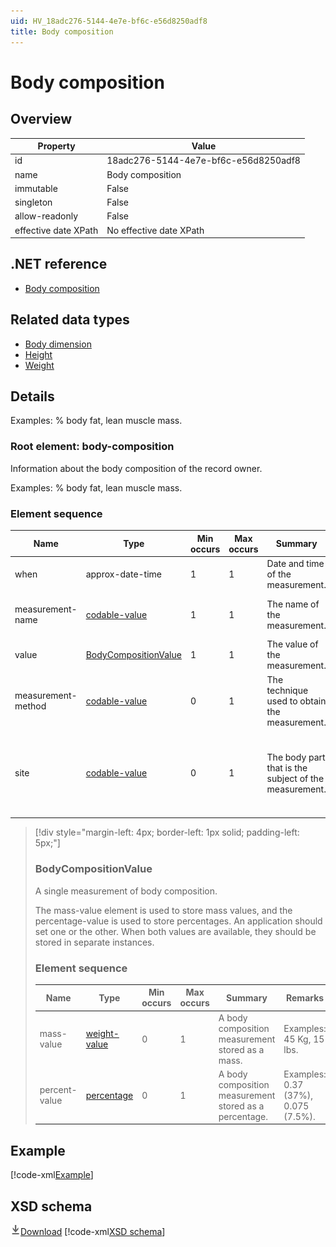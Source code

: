 ```yaml
---
uid: HV_18adc276-5144-4e7e-bf6c-e56d8250adf8
title: Body composition
---
```


# Body composition

## Overview

Property|Value
---|---
id|18adc276-5144-4e7e-bf6c-e56d8250adf8
name|Body composition
immutable|False
singleton|False
allow-readonly|False
effective date XPath|No effective date XPath

## .NET reference
- [Body composition](https://go.microsoft.com/fwlink/?LinkID=136062)

## Related data types

- [Body dimension](xref:HV_dd710b31-2b6f-45bd-9552-253562b9a7c1)
- [Height](xref:HV_40750a6a-89b2-455c-bd8d-b420a4cb500b)
- [Weight](xref:HV_3d34d87e-7fc1-4153-800f-f56592cb0d17)

## Details
Examples: % body fat, lean muscle mass.

<a name='body-composition'></a>

### Root element: body-composition

Information about the body composition of the record owner.

Examples: % body fat, lean muscle mass.

### Element sequence

Name|Type|Min occurs|Max occurs|Summary|Remarks|Preferred Vocabulary
---|---|---|---|---|---|---
when|approx-date-time|1|1|Date and time of the measurement.||
measurement-name|[codable-value](xref:HV_3e730686-781f-4616-aa0d-817bba8eb141#codable-value)|1|1|The name of the measurement.|Examples: Body fat, lean muscle.|[body-composition-measurement-names](xref:HV_be4a495d-6f7c-4e02-bbba-6f31afc9f995)
value|[BodyCompositionValue](#BodyCompositionValue)|1|1|The value of the measurement.||
measurement-method|[codable-value](xref:HV_3e730686-781f-4616-aa0d-817bba8eb141#codable-value)|0|1|The technique used to obtain the measurement.|Examples: Bioelectrical impedance, DXA, Skinfold (calipers).|[body-composition-measurement-methods](xref:HV_6a8c22d1-545a-463b-8d0e-d26a666d536b)
site|[codable-value](xref:HV_3e730686-781f-4616-aa0d-817bba8eb141#codable-value)|0|1|The body part that is the subject of the measurement.|Examples: Left arm, head, torso. <br /> If site is absent the measurement is for the whole body.|[body-composition-sites](xref:HV_85e4ad3e-a0c6-4a0c-ac52-682e896202c9)

>[!div style="margin-left: 4px; border-left: 1px solid; padding-left: 5px;"]
>
> <a name='BodyCompositionValue'></a>
>
> ### BodyCompositionValue
>
> A single measurement of body composition.
>
> The mass-value element is used to store mass values, and the percentage-value is used to store percentages. An application should set one or the other. When both values are available, they should be stored in separate instances.
>
> ### Element sequence
>
> Name|Type|Min occurs|Max occurs|Summary|Remarks
> ---|---|---|---|---|---
> mass-value|[weight-value](xref:HV_3e730686-781f-4616-aa0d-817bba8eb141#weight-value)|0|1|A body composition measurement stored as a mass.|Examples: 45 Kg, 15 lbs.
> percent-value|[percentage](xref:HV_3e730686-781f-4616-aa0d-817bba8eb141#percentage)|0|1|A body composition measurement stored as a percentage.|Examples: 0.37 (37%), 0.075 (7.5%).
>
>

## Example
[!code-xml[Example](sample-xml/18adc276-5144-4e7e-bf6c-e56d8250adf8.xml)]

## XSD schema
[![Download](/healthvault/images/download.png)Download](xsd/body-composition.xsd)
[!code-xml[XSD schema](xsd/body-composition.xsd)]
